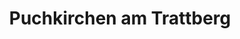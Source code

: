 ---
title: Puchkirchen am Trattberg
url: /puchkirchen-am-trattberg/
latitude: 48.044
longitude: 13.573
---